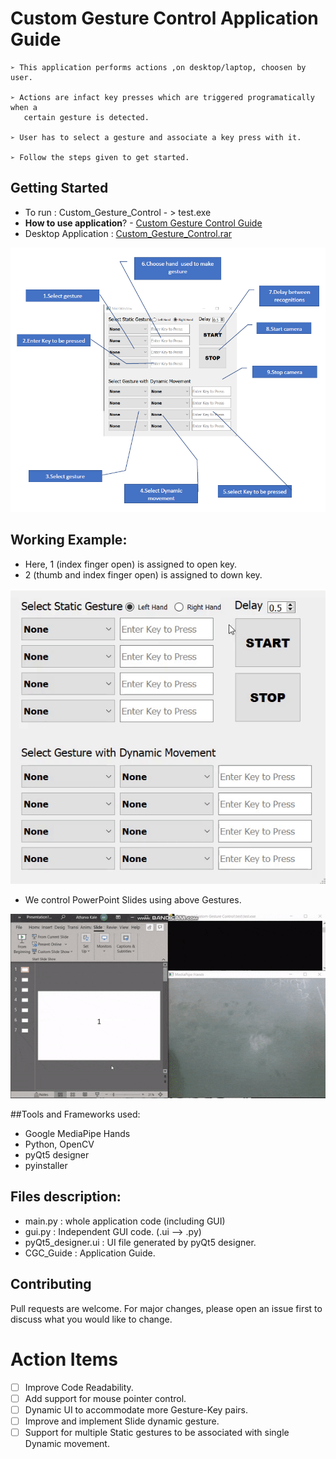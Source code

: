 # Custom Gesture Control Application Guide

```
➢ This application performs actions ,on desktop/laptop, choosen by user.

➢ Actions are infact key presses which are triggered programatically when a
   certain gesture is detected.

➢ User has to select a gesture and associate a key press with it.

➢ Follow the steps given to get started.
```
 ## Getting Started 

- To run : Custom_Gesture_Control - > test.exe
- **How to use application**? - [Custom Gesture Control Guide](https://github.com/atharvakale31/Custom_Gesture_Control/blob/master/CGC_Guide.pdf)
- Desktop Application : [Custom_Gesture_Control.rar](https://drive.google.com/file/d/1nlWgWMKu9f328SUHU_JSBwErqEyR5Bv8/view?usp=sharing)

![Application GUI](res/CGC_gui.PNG)

 ## Working Example:
- Here, 1 (index finger open) is assigned to open key.  
- 2 (thumb and index finger open) is assigned to down key.  

![setting](res/settings.gif)

- We control PowerPoint Slides using above Gestures.

![power_point](res/power_point.gif)

##Tools and Frameworks used:
- Google MediaPipe Hands
- Python, OpenCV
- pyQt5 designer
- pyinstaller

## Files description:
- main.py : whole application code (including GUI)
- gui.py : Independent GUI code. (.ui --> .py)
- pyQt5_designer.ui : UI file generated by pyQt5 designer. 
- CGC_Guide : Application Guide.

## Contributing
Pull requests are welcome. For major changes, please open an issue first to discuss what you would like to change.  

# Action Items
- [ ] Improve Code Readability.
- [ ] Add support for mouse pointer control.
- [ ] Dynamic UI to accommodate more Gesture-Key pairs.
- [ ] Improve and implement Slide dynamic gesture.
- [ ] Support for multiple Static gestures to be associated with single Dynamic movement.